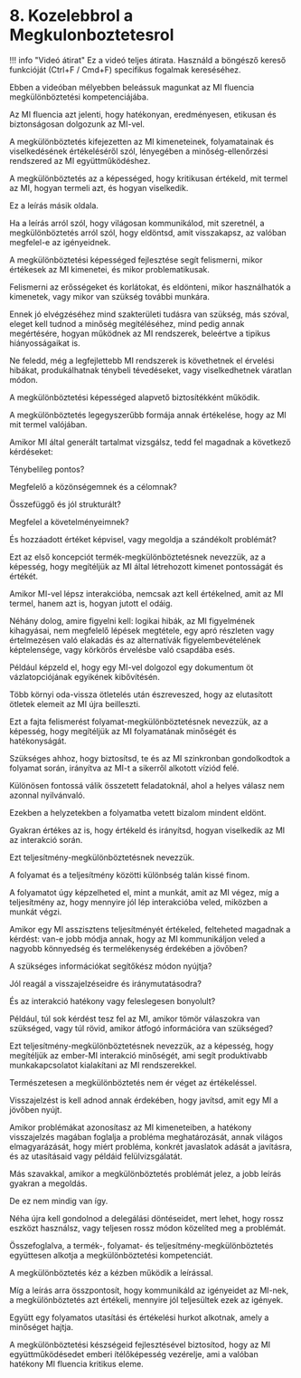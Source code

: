 # 8. Kozelebbrol a Megkulonboztetesrol

!!! info "Videó átirat"
    Ez a videó teljes átirata. Használd a böngésző kereső funkcióját (Ctrl+F / Cmd+F) specifikus fogalmak kereséséhez.

Ebben a videóban mélyebben beleássuk magunkat az MI fluencia megkülönböztetési kompetenciájába.

Az MI fluencia azt jelenti, hogy hatékonyan, eredményesen, etikusan és biztonságosan dolgozunk az MI-vel.

A megkülönböztetés kifejezetten az MI kimeneteinek, folyamatainak és viselkedésének értékeléséről szól, lényegében a minőség-ellenőrzési rendszered az MI együttműködéshez.

A megkülönböztetés az a képességed, hogy kritikusan értékeld, mit termel az MI, hogyan termeli azt, és hogyan viselkedik.

Ez a leírás másik oldala.

Ha a leírás arról szól, hogy világosan kommunikálod, mit szeretnél, a megkülönböztetés arról szól, hogy eldöntsd, amit visszakapsz, az valóban megfelel-e az igényeidnek.

A megkülönböztetési képességed fejlesztése segít felismerni, mikor értékesek az MI kimenetei, és mikor problematikusak.

Felismerni az erősségeket és korlátokat, és eldönteni, mikor használhatók a kimenetek, vagy mikor van szükség további munkára.

Ennek jó elvégzéséhez mind szakterületi tudásra van szükség, más szóval, eleget kell tudnod a minőség megítéléséhez, mind pedig annak megértésére, hogyan működnek az MI rendszerek, beleértve a tipikus hiányosságaikat is.

Ne feledd, még a legfejlettebb MI rendszerek is követhetnek el érvelési hibákat, produkálhatnak ténybeli tévedéseket, vagy viselkedhetnek váratlan módon.

A megkülönböztetési képességed alapvető biztosítékként működik.

A megkülönböztetés legegyszerűbb formája annak értékelése, hogy az MI mit termel valójában.

Amikor MI által generált tartalmat vizsgálsz, tedd fel magadnak a következő kérdéseket:

Ténybelileg pontos?

Megfelelő a közönségemnek és a célomnak?

Összefüggő és jól strukturált?

Megfelel a követelményeimnek?

És hozzáadott értéket képvisel, vagy megoldja a szándékolt problémát?

Ezt az első koncepciót termék-megkülönböztetésnek nevezzük, az a képesség, hogy megítéljük az MI által létrehozott kimenet pontosságát és értékét.

Amikor MI-vel lépsz interakcióba, nemcsak azt kell értékelned, amit az MI termel, hanem azt is, hogyan jutott el odáig.

Néhány dolog, amire figyelni kell: logikai hibák, az MI figyelmének kihagyásai, nem megfelelő lépések megtétele, egy apró részleten vagy értelmezésen való elakadás és az alternatívák figyelembevételének képtelensége, vagy körkörös érvelésbe való csapdába esés.

Például képzeld el, hogy egy MI-vel dolgozol egy dokumentum öt vázlatopciójának egyikének kibővítésén.

Több környi oda-vissza ötletelés után észreveszed, hogy az elutasított ötletek elemeit az MI újra beilleszti.

Ezt a fajta felismerést folyamat-megkülönböztetésnek nevezzük, az a képesség, hogy megítéljük az MI folyamatának minőségét és hatékonyságát.

Szükséges ahhoz, hogy biztosítsd, te és az MI szinkronban gondolkodtok a folyamat során, irányítva az MI-t a sikerről alkotott víziód felé.

Különösen fontossá válik összetett feladatoknál, ahol a helyes válasz nem azonnal nyilvánvaló.

Ezekben a helyzetekben a folyamatba vetett bizalom mindent eldönt.

Gyakran értékes az is, hogy értékeld és irányítsd, hogyan viselkedik az MI az interakció során.

Ezt teljesítmény-megkülönböztetésnek nevezzük.

A folyamat és a teljesítmény közötti különbség talán kissé finom.

A folyamatot úgy képzelheted el, mint a munkát, amit az MI végez, míg a teljesítmény az, hogy mennyire jól lép interakcióba veled, miközben a munkát végzi.

Amikor egy MI asszisztens teljesítményét értékeled, felteheted magadnak a kérdést: van-e jobb módja annak, hogy az MI kommunikáljon veled a nagyobb könnyedség és termelékenység érdekében a jövőben?

A szükséges információkat segítőkész módon nyújtja?

Jól reagál a visszajelzéseidre és iránymutatásodra?

És az interakció hatékony vagy feleslegesen bonyolult?

Például, túl sok kérdést tesz fel az MI, amikor tömör válaszokra van szükséged, vagy túl rövid, amikor átfogó információra van szükséged?

Ezt teljesítmény-megkülönböztetésnek nevezzük, az a képesség, hogy megítéljük az ember-MI interakció minőségét, ami segít produktívabb munkakapcsolatot kialakítani az MI rendszerekkel.

Természetesen a megkülönböztetés nem ér véget az értékeléssel.

Visszajelzést is kell adnod annak érdekében, hogy javítsd, amit egy MI a jövőben nyújt.

Amikor problémákat azonosítasz az MI kimeneteiben, a hatékony visszajelzés magában foglalja a probléma meghatározását, annak világos elmagyarázását, hogy miért probléma, konkrét javaslatok adását a javításra, és az utasításaid vagy példáid felülvizsgálatát.

Más szavakkal, amikor a megkülönböztetés problémát jelez, a jobb leírás gyakran a megoldás.

De ez nem mindig van így.

Néha újra kell gondolnod a delegálási döntéseidet, mert lehet, hogy rossz eszközt használsz, vagy teljesen rossz módon közelíted meg a problémát.

Összefoglalva, a termék-, folyamat- és teljesítmény-megkülönböztetés együttesen alkotja a megkülönböztetési kompetenciát.

A megkülönböztetés kéz a kézben működik a leírással.

Míg a leírás arra összpontosít, hogy kommunikáld az igényeidet az MI-nek, a megkülönböztetés azt értékeli, mennyire jól teljesültek ezek az igények.

Együtt egy folyamatos utasítási és értékelési hurkot alkotnak, amely a minőséget hajtja.

A megkülönböztetési készségeid fejlesztésével biztosítod, hogy az MI együttműködésedet emberi ítélőképesség vezérelje, ami a valóban hatékony MI fluencia kritikus eleme.

